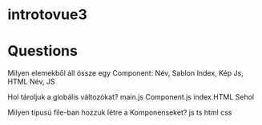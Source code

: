# introtovue3

# Questions

Milyen elemekből áll össze egy Component:
    Név, Sablon
    Index, Kép
    Js, HTML
    Név, JS

Hol tároljuk a globális változókat?
    main.js
    Component.js
    index.HTML
    Sehol

Milyen típusú file-ban hozzuk létre a Komponenseket?
    js
    ts
    html
    css

